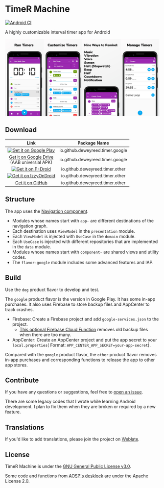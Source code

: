 # TimeR Machine

[![Android CI](https://github.com/timer-machine/timer-machine-android/actions/workflows/android.yml/badge.svg?branch=main)](https://github.com/timer-machine/timer-machine-android/actions/workflows/android.yml)

A highly customizable interval timer app for Android

![Showcase](images/showcase.jpg)

## Download

|Link|Package Name|
|:-:|:-:|
|<a href='https://play.google.com/store/apps/details?id=io.github.deweyreed.timer.google'><img alt='Get it on Google Play' src='https://play.google.com/intl/en_us/badges/static/images/badges/en_badge_web_generic.png' height='75'/></a>|io.github.deweyreed.timer.google|
|[Get it on Google Drive](https://drive.google.com/open?id=1YHIdW77fuxmyQ7sFza1LEIqmhzBygEZx)<br>(AAB universial APK)|io.github.deweyreed.timer.google|
|<a href='https://f-droid.org/en/packages/io.github.deweyreed.timer.other/'><img alt='Get it on F-Droid' src='https://fdroid.gitlab.io/artwork/badge/get-it-on.png' height='75'/></a>|io.github.deweyreed.timer.other|
|<a href='https://apt.izzysoft.de/fdroid/index/apk/io.github.deweyreed.timer.other'><img alt='Get it on IzzyOnDroid' src='https://gitlab.com/IzzyOnDroid/repo/-/raw/master/assets/IzzyOnDroid.png' height='75'/></a>|io.github.deweyreed.timer.other|
|[Get it on GitHub](https://github.com/timer-machine/timer-machine-android/releases)|io.github.deweyreed.timer.other|

## Structure

The app uses the [Navigation component](https://developer.android.com/guide/navigation).

- Modules whose names start with `app-` are different destinations of the navigation graph.
- Each destination uses `ViewModel` in the `presentation` module.
- Each `ViewModel` is injected with `UseCase` in the `domain` module.
- Each `UseCase` is injected with different repositories that are implemented in the `data` module.
- Modules whose names start with `component-` are shared views and utility codes.
- The `flavor-google` module includes some advanced features and IAP.

## Build

Use the `dog` product flavor to develop and test.

The `google` product flavor is the version in Google Play. It has some in-app purchases. It also
uses Firebase to store backup files and AppCenter to track crashes.

- Firebase: Create a Firebase project and add `google-services.json` to the project.
  - [This optional Firebase Cloud Function](functions/index.js) removes old backup files when
      there are too many.
- AppCenter: Create an AppCenter project and put the app secret to your `local.properties`(
  Format: `APP_CENTER_APP_SECRET=your-app-secret`).

Compared with the `google` product flavor, the `other` product flavor removes in-app purchases and
corresponding functions to release the app to other app stores.

## Contribute

If you have any questions or suggestions, feel free
to [open an issue](https://github.com/timer-machine/timer-machine-android/issues/new).

There are some legacy codes that I wrote while learning Android development. I plan to fix them
when they are broken or required by a new feature.

## Translations

If you'd like to add translations, please join the project
on [Weblate](https://hosted.weblate.org/engage/timer-machine/).

## License

TimeR Machine is under the [GNU General Public License v3.0](LICENSE).

Some code and functions
from [AOSP's desklock](https://android.googlesource.com/platform/packages/apps/DeskClock/+/refs/heads/master/src/com/android/deskclock)
are under the Apache License 2.0.
